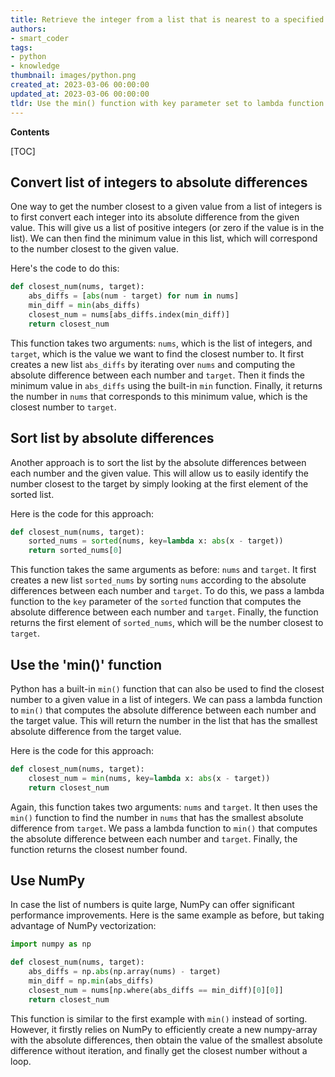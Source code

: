 ```yaml
---
title: Retrieve the integer from a list that is nearest to a specified value
authors:
- smart_coder
tags:
- python
- knowledge
thumbnail: images/python.png
created_at: 2023-03-06 00:00:00
updated_at: 2023-03-06 00:00:00
tldr: Use the min() function with key parameter set to lambda function that returns absolute difference between each number and the given value.
---
```


**Contents**

[TOC]

## Convert list of integers to absolute differences

One way to get the number closest to a given value from a list of integers is to first convert each integer into its absolute difference from the given value. This will give us a list of positive integers (or zero if the value is in the list). We can then find the minimum value in this list, which will correspond to the number closest to the given value.

Here's the code to do this:

```python
def closest_num(nums, target):
    abs_diffs = [abs(num - target) for num in nums]
    min_diff = min(abs_diffs)
    closest_num = nums[abs_diffs.index(min_diff)]
    return closest_num
```

This function takes two arguments: `nums`, which is the list of integers, and `target`, which is the value we want to find the closest number to. It first creates a new list `abs_diffs` by iterating over `nums` and computing the absolute difference between each number and `target`. Then it finds the minimum value in `abs_diffs` using the built-in `min` function. Finally, it returns the number in `nums` that corresponds to this minimum value, which is the closest number to `target`.


## Sort list by absolute differences

Another approach is to sort the list by the absolute differences between each number and the given value. This will allow us to easily identify the number closest to the target by simply looking at the first element of the sorted list.

Here is the code for this approach:

```python
def closest_num(nums, target):
    sorted_nums = sorted(nums, key=lambda x: abs(x - target))
    return sorted_nums[0]
```

This function takes the same arguments as before: `nums` and `target`. It first creates a new list `sorted_nums` by sorting `nums` according to the absolute differences between each number and `target`. To do this, we pass a lambda function to the `key` parameter of the `sorted` function that computes the absolute difference between each number and `target`. Finally, the function returns the first element of `sorted_nums`, which will be the number closest to `target`.


## Use the 'min()' function

Python has a built-in `min()` function that can also be used to find the closest number to a given value in a list of integers. We can pass a lambda function to `min()` that computes the absolute difference between each number and the target value. This will return the number in the list that has the smallest absolute difference from the target value.

Here is the code for this approach:

```python
def closest_num(nums, target):
    closest_num = min(nums, key=lambda x: abs(x - target))
    return closest_num
```

Again, this function takes two arguments: `nums` and `target`. It then uses the `min()` function to find the number in `nums` that has the smallest absolute difference from `target`. We pass a lambda function to `min()` that computes the absolute difference between each number and `target`. Finally, the function returns the closest number found. 


## Use NumPy

In case the list of numbers is quite large, NumPy can offer significant performance improvements. Here is the same example as before, but taking advantage of NumPy vectorization:

```python
import numpy as np

def closest_num(nums, target):
    abs_diffs = np.abs(np.array(nums) - target)
    min_diff = np.min(abs_diffs)
    closest_num = nums[np.where(abs_diffs == min_diff)[0][0]]
    return closest_num
```

This function is similar to the first example with `min()` instead of sorting. However, it firstly relies on NumPy to efficiently create a new numpy-array with the absolute differences, then obtain the value of the smallest absolute difference without iteration, and finally get the closest number without a loop.
